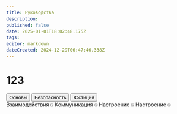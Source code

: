 ```yaml
---
title: Руководства
description: 
published: false
date: 2025-01-01T18:02:48.175Z
tags: 
editor: markdown
dateCreated: 2024-12-29T06:47:46.338Z
---
```


# 123
<div class="nav-panel center v-sheet v-card theme--dark">
  <!--  -->
  <div class="nav-panel__nav-tabs">
    <button class="nav-link active">Основы</button>
    <button class="nav-link">Безопасность</button>
    <button class="nav-link">Юстиция</button>
  </div>
  <!--  -->
  <div class="nav-panel__tab-panels br-child padding-bl">
    <div class="tab-panel">
      <a class="tab-panel__item">
        <span>Взаимодействия</span>
        <img src="/passenger.png"/>
      </a>
      <a class="tab-panel__item">
        <span>Коммуникация</span>
        <img src="/passenger.png"/>
      </a>
      <a class="tab-panel__item">
        <span>Настроение</span>
        <img src="/passenger.png"/>
      </a>
      <a class="tab-panel__item">
        <span>Настроение</span>
        <img src="/passenger.png"/>
      </a>
    </div>
  </div>
</div>
<div></div>
